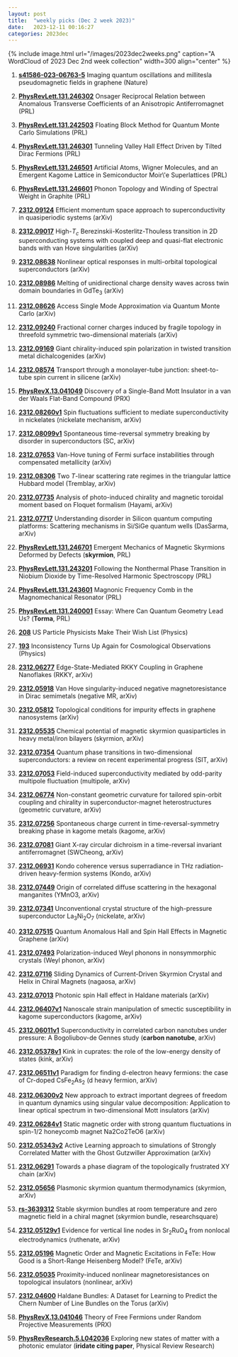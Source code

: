 ```yaml
---
layout: post
title:  "weekly picks (Dec 2 week 2023)"
date:   2023-12-11 00:16:27
categories: 2023dec
---
```



{% include image.html url="/images/2023dec2weeks.png" caption="A WordCloud of 2023 Dec 2nd week collection" width=300 align="center" %}

1. **[s41586-023-06763-5](https://www.nature.com/articles/s41586-023-06763-5)** Imaging quantum oscillations and millitesla pseudomagnetic fields in graphene (Nature)

1. **[PhysRevLett.131.246302](https://link.aps.org/doi/10.1103/PhysRevLett.131.246302)** Onsager Reciprocal Relation between Anomalous Transverse Coefficients of an Anisotropic Antiferromagnet (PRL)

1. **[PhysRevLett.131.242503](https://link.aps.org/doi/10.1103/PhysRevLett.131.242503)** Floating Block Method for Quantum Monte Carlo Simulations (PRL)

1. **[PhysRevLett.131.246301](https://link.aps.org/doi/10.1103/PhysRevLett.131.246301)** Tunneling Valley Hall Effect Driven by Tilted Dirac Fermions (PRL)

1. **[PhysRevLett.131.246501](https://link.aps.org/doi/10.1103/PhysRevLett.131.246501)** Artificial Atoms, Wigner Molecules, and an Emergent Kagome Lattice in Semiconductor Moir\\'e Superlattices (PRL)

1. **[PhysRevLett.131.246601](https://link.aps.org/doi/10.1103/PhysRevLett.131.246601)** Phonon Topology and Winding of Spectral Weight in Graphite (PRL)



1. **[2312.09124](http://arxiv.org/abs/2312.09124)** Efficient momentum space approach to superconductivity in quasiperiodic systems (arXiv)

1. **[2312.09017](http://arxiv.org/abs/2312.09017)** High-$T_c$ Berezinskii-Kosterlitz-Thouless transition in 2D superconducting systems with coupled deep and quasi-flat electronic bands with van Hove singularities (arXiv)

1. **[2312.08638](http://arxiv.org/abs/2312.08638)** Nonlinear optical responses in multi-orbital topological superconductors (arXiv)

1. **[2312.08986](http://arxiv.org/abs/2312.08986)** Melting of unidirectional charge density waves across twin domain boundaries in GdTe$_{3}$ (arXiv)

1. **[2312.08626](http://arxiv.org/abs/2312.08626)** Access Single Mode Approximation via Quantum Monte Carlo (arXiv)

1. **[2312.09240](http://arxiv.org/abs/2312.09240)** Fractional corner charges induced by fragile topology in threefold symmetric two-dimensional materials (arXiv)

1. **[2312.09169](http://arxiv.org/abs/2312.09169)** Giant chirality-induced spin polarization in twisted transition metal dichalcogenides (arXiv)

1. **[2312.08574](http://arxiv.org/abs/2312.08574)** Transport through a monolayer-tube junction: sheet-to-tube spin current in silicene (arXiv)




1. **[PhysRevX.13.041049](https://link.aps.org/doi/10.1103/PhysRevX.13.041049)** Discovery of a Single-Band Mott Insulator in a van der Waals Flat-Band Compound (PRX)



1. **[2312.08260v1](https://arxiv.org/abs/2312.08260v1)** Spin fluctuations sufficient to mediate superconductivity in nickelates (nickelate mechanism, arXiv)

1. **[2312.08099v1](https://arxiv.org/abs/2312.08099v1)** Spontaneous time-reversal symmetry breaking by disorder in superconductors (SC, arXiv)

1. **[2312.07653](http://arxiv.org/abs/2312.07653)** Van-Hove tuning of Fermi surface instabilities through compensated metallicity (arXiv)

1. **[2312.08306](http://arxiv.org/abs/2312.08306)** Two $T$-linear scattering rate regimes in the triangular lattice Hubbard model (Tremblay, arXiv)

1. **[2312.07735](http://arxiv.org/abs/2312.07735)** Analysis of photo-induced chirality and magnetic toroidal moment based on Floquet formalism (Hayami, arXiv)

1. **[2312.07717](http://arxiv.org/abs/2312.07717)** Understanding disorder in Silicon quantum computing platforms: Scattering mechanisms in Si/SiGe quantum wells (DasSarma, arXiv)



1. **[PhysRevLett.131.246701](https://link.aps.org/doi/10.1103/PhysRevLett.131.246701)** Emergent Mechanics of Magnetic Skyrmions Deformed by Defects (**skyrmion**, PRL)

1. **[PhysRevLett.131.243201](https://link.aps.org/doi/10.1103/PhysRevLett.131.243201)** Following the Nonthermal Phase Transition in Niobium Dioxide by Time-Resolved Harmonic Spectroscopy (PRL)

1. **[PhysRevLett.131.243601](https://link.aps.org/doi/10.1103/PhysRevLett.131.243601)** Magnonic Frequency Comb in the Magnomechanical Resonator (PRL)

1. **[PhysRevLett.131.240001](https://link.aps.org/doi/10.1103/PhysRevLett.131.240001)** Essay: Where Can Quantum Geometry Lead Us? (**Torma**, PRL)

1. **[208](https://physics.aps.org/articles/v16/208)** US Particle Physicists Make Their Wish List (Physics)

1. **[193](https://physics.aps.org/articles/v16/193)** Inconsistency Turns Up Again for Cosmological Observations (Physics)


1. **[2312.06277](http://arxiv.org/abs/2312.06277)** Edge-State-Mediated RKKY Coupling in Graphene Nanoflakes (RKKY, arXiv)

1. **[2312.05918](http://arxiv.org/abs/2312.05918)** Van Hove singularity-induced negative magnetoresistance in Dirac semimetals (negative MR, arXiv)

1. **[2312.05812](http://arxiv.org/abs/2312.05812)** Topological conditions for impurity effects in graphene nanosystems (arXiv)

1. **[2312.05535](http://arxiv.org/abs/2312.05535)** Chemical potential of magnetic skyrmion quasiparticles in heavy metal/iron bilayers (skyrmion, arXiv)

1. **[2312.07354](http://arxiv.org/abs/2312.07354)** Quantum phase transitions in two-dimensional superconductors: a review on recent experimental progress (SIT, arXiv)

1. **[2312.07053](http://arxiv.org/abs/2312.07053)** Field-induced superconductivity mediated by odd-parity multipole fluctuation (multipole, arXiv)

1. **[2312.06774](http://arxiv.org/abs/2312.06774)** Non-constant geometric curvature for tailored spin-orbit coupling and chirality in superconductor-magnet heterostructures (geometric curvature, arXiv)

1. **[2312.07256](http://arxiv.org/abs/2312.07256)** Spontaneous charge current in time-reversal-symmetry breaking phase in kagome metals (kagome, arXiv)

1. **[2312.07081](http://arxiv.org/abs/2312.07081)** Giant X-ray circular dichroism in a time-reversal invariant antiferromagnet (SWCheong, arXiv)

1. **[2312.06931](http://arxiv.org/abs/2312.06931)** Kondo coherence versus superradiance in THz radiation-driven heavy-fermion systems (Kondo, arXiv)

1. **[2312.07449](http://arxiv.org/abs/2312.07449)** Origin of correlated diffuse scattering in the hexagonal manganites (YMnO3, arXiv)

1. **[2312.07341](http://arxiv.org/abs/2312.07341)** Unconventional crystal structure of the high-pressure superconductor La$_3$Ni$_2$O$_7$ (nickelate, arXiv)

1. **[2312.07515](http://arxiv.org/abs/2312.07515)** Quantum Anomalous Hall and Spin Hall Effects in Magnetic Graphene (arXiv)

1. **[2312.07493](http://arxiv.org/abs/2312.07493)** Polarization-induced Weyl phonons in nonsymmorphic crystals (Weyl phonon, arXiv)

1. **[2312.07116](http://arxiv.org/abs/2312.07116)** Sliding Dynamics of Current-Driven Skyrmion Crystal and Helix in Chiral Magnets (nagaosa, arXiv)

1. **[2312.07013](http://arxiv.org/abs/2312.07013)** Photonic spin Hall effect in Haldane materials (arXiv)




1. **[2312.06407v1](https://arxiv.org/abs/2312.06407v1)** Nanoscale strain manipulation of smectic susceptibility in kagome superconductors (kagome, arXiv)

1. **[2312.06011v1](https://arxiv.org/abs/2312.06011v1)** Superconductivity in correlated carbon nanotubes under pressure: A Bogoliubov-de Gennes study (**carbon nanotube**, arXiv)

1. **[2312.05378v1](https://arxiv.org/abs/2312.05378v1)** Kink in cuprates: the role of the low-energy density of states (kink, arXiv)

1. **[2312.06511v1](https://arxiv.org/abs/2312.06511v1)** Paradigm for finding d-electron heavy fermions: the case of Cr-doped CsFe$_2$As$_2$ (d heavy fermion, arXiv)

1. **[2312.06300v2](https://arxiv.org/abs/2312.06300v2)** New approach to extract important degrees of freedom in quantum dynamics using singular value decomposition: Application to linear optical spectrum in two-dimensional Mott insulators (arXiv)

1. **[2312.06284v1](https://arxiv.org/abs/2312.06284v1)** Static magnetic order with strong quantum fluctuations in spin-1/2 honeycomb magnet Na2Co2TeO6 (arXiv)

1. **[2312.05343v2](https://arxiv.org/abs/2312.05343v2)** Active Learning approach to simulations of Strongly Correlated Matter with the Ghost Gutzwiller Approximation (arXiv)

1. **[2312.06291](http://arxiv.org/abs/2312.06291)** Towards a phase diagram of the topologically frustrated XY chain (arXiv)

1. **[2312.05656](http://arxiv.org/abs/2312.05656)** Plasmonic skyrmion quantum thermodynamics (skyrmion, arXiv)





1. **[rs-3639312](https://www.researchsquare.com/article/rs-3639312/v1)** Stable skyrmion bundles at room temperature and zero magnetic field in a chiral magnet (skyrmion bundle, researchsquare)

1. **[2312.05129v1](https://arxiv.org/abs/2312.05129v1)** Evidence for vertical line nodes in Sr$_2$RuO$_4$ from nonlocal electrodynamics (ruthenate, arXiv)

1. **[2312.05196](http://arxiv.org/abs/2312.05196)** Magnetic Order and Magnetic Excitations in FeTe: How Good is a Short-Range Heisenberg Model? (FeTe, arXiv)

1. **[2312.05035](http://arxiv.org/abs/2312.05035)** Proximity-induced nonlinear magnetoresistances on topological insulators (nonlinear, arXiv)

1. **[2312.04600](http://arxiv.org/abs/2312.04600)** Haldane Bundles: A Dataset for Learning to Predict the Chern Number of Line Bundles on the Torus (arXiv)



1. **[PhysRevX.13.041046](https://link.aps.org/doi/10.1103/PhysRevX.13.041046)** Theory of Free Fermions under Random Projective Measurements (PRX)



1. **[PhysRevResearch.5.L042036](https://link.aps.org/doi/10.1103/PhysRevResearch.5.L042036)** Exploring new states of matter with a photonic emulator (**iridate citing paper**, Physical Review Research)
